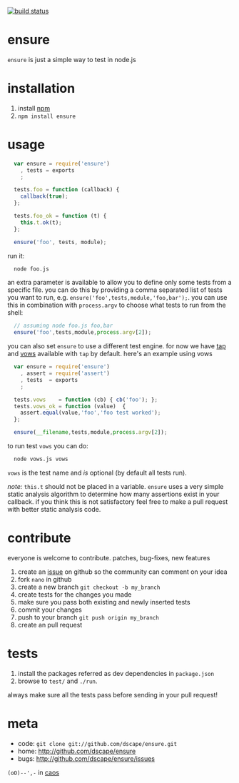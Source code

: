 [![build status](https://secure.travis-ci.org/dscape/ensure.png)](http://travis-ci.org/dscape/ensure)
# ensure

`ensure` is just a simple way to test in node.js

# installation

1. install [npm][1]
2. `npm install ensure`

# usage

```js
  var ensure = require('ensure')
    , tests = exports
    ;

  tests.foo = function (callback) {
    callback(true);
  };

  tests.foo_ok = function (t) {
    this.t.ok(t);
  };

  ensure('foo', tests, module);
```
run it:

```sh
  node foo.js
```

an extra parameter is available to allow you to define only some tests from a specific file. you can do this by providing a comma separated list of tests you want to run, e.g. `ensure('foo',tests,module,'foo,bar');`. you can use this in combination with `process.argv` to choose what tests to run from the shell:

```js
  // assuming node foo.js foo,bar
  ensure('foo',tests,module,process.argv[2]);
```

you can also set `ensure` to use a different test engine. for now we have [tap][4] and [vows][5] available with `tap` by default. here's an example using vows

```js
  var ensure = require('ensure')
    , assert = require('assert')
    , tests  = exports
    ;

  tests.vows    = function (cb) { cb('foo'); };
  tests.vows_ok = function (value)  {
    assert.equal(value,'foo','foo test worked'); 
  };

  ensure(__filename,tests,module,process.argv[2]);
```

to run test `vows` you can do:

```sh
  node vows.js vows
```

`vows` is the test name and _is_ optional (by default all tests run).

*note:* `this.t` should not be placed in a variable. `ensure` uses a very simple static analysis algorithm to determine how many assertions exist in your callback. if you think this is not satisfactory feel free to make a pull request with better static analysis code.

# contribute

everyone is welcome to contribute. patches, bug-fixes, new features

1. create an [issue][2] on github so the community can comment on your idea
2. fork `nano` in github
3. create a new branch `git checkout -b my_branch`
4. create tests for the changes you made
5. make sure you pass both existing and newly inserted tests
6. commit your changes
7. push to your branch `git push origin my_branch`
8. create an pull request

# tests

1. install the packages referred as dev dependencies in `package.json`
2. browse to `test/` and `./run`.

always make sure all the tests pass before sending in your pull request!

# meta

* code: `git clone git://github.com/dscape/ensure.git`
* home: <http://github.com/dscape/ensure>
* bugs: <http://github.com/dscape/ensure/issues>

`(oO)--',-` in [caos][3]

[1]: http://npmjs.org
[2]: http://github.com/dscape/ensure/issues
[3]: http://caos.di.uminho.pt/
[4]: https://github.com/isaacs/node-tap
[5]: http://vowsjs.org/
